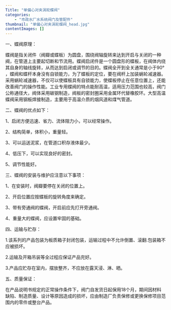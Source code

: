 ```yaml
---
Title: "单偏心对夹涡轮蝶阀"
categories:
    - "市政水厂水系统阀门及管配件"
thumbnail: "单偏心对夹涡轮蝶阀_head.jpg"
contentImages: []
---
```

一、蝶阀原理：

蝶阀是指关闭件（阀瓣或蝶板）为圆盘，围绕阀轴旋转来达到开启与关闭的一种阀，在管道上主要起切断和节流用。蝶阀启闭件是一个圆盘形的蝶板，在阀体内绕其自身的轴线旋转，从而达到启闭或调节的目的。蝶阀全开到全关通常是小于90° ，蝶阀和蝶杆本身没有自锁能力，为了蝶板的定位，要在阀杆上加装蜗轮减速器。采用蜗轮减速器，不仅可以使蝶板具有自锁能力，使蝶板停止在任意位置上，还能改善阀门的操作性能。工业专用蝶阀的特点能耐高温，适用压力范围也较高，阀门公称通径大，阀体采用碳钢制造，阀板的密封圈采用金属环代替橡胶环。大型高温蝶阀采用钢板焊接制造，主要用于高温介质的烟风道和煤气管道。

二、蝶阀的优点如下：

1、启闭方便迅速、省力、流体阻力小，可以经常操作。

2、结构简单，体积小，重量轻。

3、可以运送泥浆，在管道口积存液体最少。

4、低压下，可以实现良好的密封。

5、调节性能好。

三、蝶阀的安装与维护应注意以下事项：

1、在安装时，阀瓣要停在关闭的位置上。

2、开启位置应按蝶板的旋转角度来确定。

3、带有旁通阀的蝶阀，开启前应先打开旁通阀。

4、重量大的蝶阀，应设置牢固的基础。

四、运输与贮存：

1.该系列的产品包装为板质箱子封闭包装，运输过程中不允许倒置、滚翻.包装箱不应被损坏。

2.运输及开箱吊装等全过程应保证产品完好。

3.产品应贮存在室内，摆放整齐，不应放在露天浸、淋、晒。

五、质量保证：

在产品说明书规定的正常操作条件下，阀门自发货日起保用18个月，期间因材料缺陷、制造质量、设计等原因造成的损坏，应由制造厂负责保修或更换保修项目范围内的零件或整台产品。



